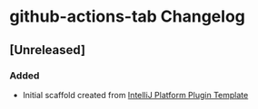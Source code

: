 <!-- Keep a Changelog guide -> https://keepachangelog.com -->

# github-actions-tab Changelog

## [Unreleased]
### Added
- Initial scaffold created from [IntelliJ Platform Plugin Template](https://github.com/JetBrains/intellij-platform-plugin-template)
